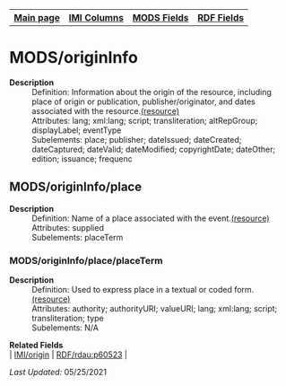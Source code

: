 <!DOCTYPE html>
<html>

<body>
<table style="width:100%">
  <tr>
    <th><a href="index.md">Main page</a></th>
	<th><a href="IMI.md">IMI Columns</a></th>
    <th><a href="MODS.md">MODS Fields</a></th>
    <th><a href="RDF.md">RDF Fields</a></th>
  </tr>
</table>



<h1>MODS/originInfo</h1>
<dl>
  <dt><b>Description</b></dt>
  <dd>Definition: Information about the origin of the resource, including place of origin or publication, publisher/originator, and dates associated with the resource.<a href="http://www.loc.gov/standards/mods/userguide/origininfo.md">(resource)</a></dd>
  <dd>Attributes:  lang; xml:lang; script; transliteration; altRepGroup; displayLabel; eventType</dd>
  <dd>Subelements:  place; publisher; dateIssued; dateCreated; dateCaptured; dateValid; dateModified; copyrightDate; dateOther; edition; issuance; frequenc</dd>
</dl>
<h2>MODS/originInfo/place</h2>
<dl>
  <dt><b>Description</b></dt>
    <dd>Definition: Name of a place associated with the event.<a href="www.loc.gov/standards/mods/userguide/origininfo.md#place">(resource)</a></dd>
  <dd>Attributes:  supplied</dd>
  <dd>Subelements:  placeTerm</dd>
</dl>
<h3>MODS/originInfo/place/placeTerm</h3>
<dl>
  <dt><b>Description</b></dt>
    <dd>Definition: Used to express place in a textual or coded form.<a href="www.loc.gov/standards/mods/userguide/origininfo.md#placeterm">(resource)</a></dd>
  <dd>Attributes:  authority; authorityURI; valueURI; lang; xml:lang; script; transliteration; type</dd>
  <dd>Subelements:  N/A</dd>
</dl>
<dl>
	<dt><b>Related Fields</b></dt>
		| <a href="origin.md">IMI/origin</a> | <a href="rdf.rdau.p60523.md">RDF/rdau:p60523</a> |
</dl>
<p><i>Last Updated: </i>05/25/2021</p>
</body>
</html>